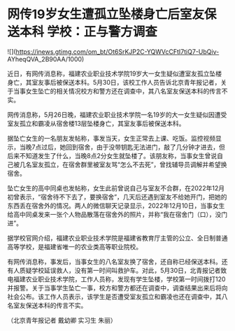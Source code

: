 # 网传19岁女生遭孤立坠楼身亡后室友保送本科 学校：正与警方调查

![](https://inews.gtimg.com/om_bt/Ot6SrKJP2C-YQWVcCFtI7tiQ7-UbQiv-
AYheqQVA_2B90AA/1000)

近日，有网传消息称，福建农业职业技术学院19岁大一女生疑似遭室友孤立坠楼身亡，其室友事后被保送本科。5月30日，该校工作人员告诉北京青年报记者，关于当事女生坠亡的相关情况校方和警方还在调查中，其八名室友保送本科的传言不实。

网传消息称，5月26日晚，福建农业职业技术学院一名19岁的大一女生疑似因遭受室友孤立和霸凌从宿舍楼13层坠楼身亡，其室友事后被保送本科。

据坠亡女生的一名朋友发帖称，事发当天，女生正常去上课、吃饭。监控视频显示，当晚7点过后，她回到宿舍，由于没带钥匙无法进门，敲了几分钟才进去，但后来不知道发生了什么，当晚8点2分女生就坠楼了。该朋友称，当事女生曾说自己被几名室友孤立，在宿舍群里被室友骂“怎么不去死”，曾找辅导员调解并希望换宿舍。

坠亡女生的高中同桌也发帖称，女生此前曾说自己与室友不合群，在2022年12月初曾表示，“宿舍待不下去了，要换宿舍”，几天后还遇到室友不给她开门，把她的东西丢在宿舍外的情况。两人的微信聊天记录显示，2022年12月10日，当事女生给高中同桌发来一张个人物品散落在宿舍外的照片，并称“我在宿舍门（口），没门进”。

据学校官网介绍，福建农业职业技术学院是福建省教育厅主管的公立、全日制普通高等学校，是福建省唯一的农业类高等职业院校。

有网传消息称，事发后，当事女生的八名室友换了宿舍，还自称已经保送本科。还有人质疑学校延误救人，没有第一时间叫救护车。对此，5月30日，北青报记者致电福建农业职业技术学院，工作人员称，发现有学生坠楼，学校第一时间拨打120并报警。关于当事学生坠亡一事，校方和警方都还在调查中，调查结果出来后将向社会公布。该工作人员表示，该学生是否遭受室友孤立和霸凌也还在调查中，其八名室友保送本科的传言不实。

（北京青年报记者 戴幼卿 实习生 朱丽）


